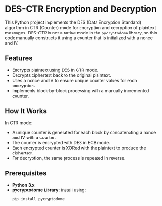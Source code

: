 # DES-CTR Encryption and Decryption

This Python project implements the DES (Data Encryption Standard) algorithm in CTR (Counter) mode for encryption and decryption of plaintext messages. DES-CTR is not a native mode in the `pycryptodome` library, so this code manually constructs it using a counter that is initialized with a nonce and IV.

## Features

- Encrypts plaintext using DES in CTR mode.
- Decrypts ciphertext back to the original plaintext.
- Uses a nonce and IV to ensure unique counter values for each encryption.
- Implements block-by-block processing with a manually incremented counter.

## How It Works

In CTR mode:
- A unique counter is generated for each block by concatenating a nonce and IV with a counter.
- The counter is encrypted with DES in ECB mode.
- Each encrypted counter is XORed with the plaintext to produce the ciphertext.
- For decryption, the same process is repeated in reverse.

## Prerequisites

- **Python 3.x**
- **pycryptodome Library**: Install using:
  ```bash
  pip install pycryptodome
